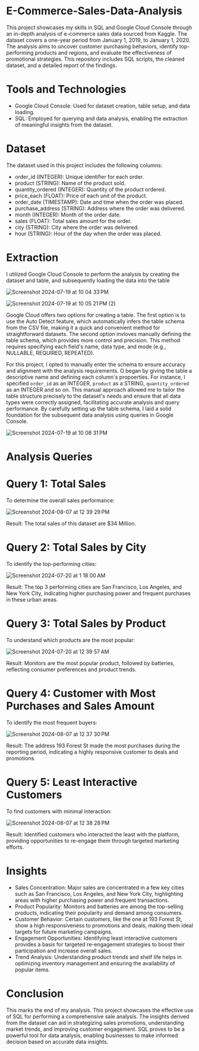 # E-Commerce-Sales-Data-Analysis
This project showcases my skills in SQL and Google Cloud Console through an in-depth analysis of e-commerce sales data sourced from Kaggle. The dataset covers a one-year period from January 1, 2019, to January 1, 2020. The analysis aims to uncover customer purchasing behaviors, identify top-performing products and regions, and evaluate the effectiveness of promotional strategies. This repository includes SQL scripts, the cleaned dataset, and a detailed report of the findings.

# Tools and Technologies
* Google Cloud Console: Used for dataset creation, table setup, and data loading.
* SQL: Employed for querying and data analysis, enabling the extraction of meaningful insights from the dataset.

# Dataset
The dataset used in this project includes the following columns:

* order_id (INTEGER): Unique identifier for each order.
* product (STRING): Name of the product sold.
* quantity_ordered (INTEGER): Quantity of the product ordered.
* price_each (FLOAT): Price of each unit of the product.
* order_date (TIMESTAMP): Date and time when the order was placed.
* purchase_address (STRING): Address where the order was delivered.
* month (INTEGER): Month of the order date.
* sales (FLOAT): Total sales amount for the order.
* city (STRING): City where the order was delivered.
* hour (STRING): Hour of the day when the order was placed.

# Extraction
I utilized Google Cloud Console to perform the analysis by creating the dataset and table, and subsequently loading the data into the table

![Screenshot 2024-07-19 at 10 04 33 PM](https://github.com/user-attachments/assets/b9165646-8c5e-4d23-8ef2-b6ce49489e68)

![Screenshot 2024-07-19 at 10 05 21 PM (2)](https://github.com/user-attachments/assets/50ca0b8e-c4b9-49c3-b779-01e5a60fafd2)

Google Cloud offers two options for creating a table. The first option  is to use the Auto Detect feature, which automatically infers the table schema from the CSV file, making it a quick and convenient method for straightforward datasets. The second option invloves manually defining the table schema, which provides more control and precision. This method requires specifying each field's name, data type, and mode (e.g., NULLABLE, REQUIRED, REPEATED).

For this project, I opted to manually enter the schema to ensure accuracy and alignment with the analysis requirements. O began by giving the table a descriptive name and defining each column's propoerties. For instance, I specified `order_id` as an INTEGER, `product` as a STRING, `quantity_ordered` as an INTEGER and so on. This manual approach allowed me to tailor the table structure precisely to the dataset's needs and ensure that all data types were correctly assigned, facilitating accurate analysis and query performance. By carefully setting up the table schema, I laid a solid foundation for the subsequent data analysis using queries in Google Console.

![Screenshot 2024-07-19 at 10 08 31 PM](https://github.com/user-attachments/assets/acb24cd4-ad8d-4572-abd6-79e352776934)

# Analysis Queries
# Query 1: Total Sales
To determine the overall sales performance:

![Screenshot 2024-08-07 at 12 39 29 PM](https://github.com/user-attachments/assets/308d1473-a87b-4dd0-8a2e-5adf20ee538c)

Result: The total sales of this dataset are $34 Million.

# Query 2: Total Sales by City
To identify the top-performing cities:

![Screenshot 2024-07-20 at 1 18 00 AM](https://github.com/user-attachments/assets/9899637a-05fb-4ac0-80d4-0da2339e09a4)

Result: The top 3 performing cities are San Francisco, Los Angeles, and New York City, indicating higher purchasing power and frequent purchases in these urban areas.

# Query 3: Total Sales by Product
To understand which products are the most popular:

![Screenshot 2024-07-20 at 12 39 57 AM](https://github.com/user-attachments/assets/c43c11b0-c742-427a-8801-7562247744b9)

Result: Monitors are the most popular product, followed by batteries, reflecting consumer preferences and product trends.

# Query 4: Customer with Most Purchases and Sales Amount
To identify the most frequent buyers:

![Screenshot 2024-08-07 at 12 37 30 PM](https://github.com/user-attachments/assets/91c5079f-dfdc-4227-92f6-646e29e4df03)

Result: The address 193 Forest St made the most purchases during the reporting period, indicating a highly responsive customer to deals and promotions.

# Query 5: Least Interactive Customers
To find customers with minimal interaction:

![Screenshot 2024-08-07 at 12 38 28 PM](https://github.com/user-attachments/assets/db434031-ec64-4a03-b508-d21998601fc2)

Result: Identified customers who interacted the least with the platform, providing opportunities to re-engage them through targeted marketing efforts.

# Insights
* Sales Concentration: Major sales are concentrated in a few key cities such as San Francisco, Los Angeles, and New York City, highlighting areas with higher purchasing power and frequent transactions.
* Product Popularity: Monitors and batteries are among the top-selling products, indicating their popularity and demand among consumers.
* Customer Behavior: Certain customers, like the one at 193 Forest St, show a high responsiveness to promotions and deals, making them ideal targets for future marketing campaigns.
* Engagement Opportunities: Identifying least interactive customers provides a basis for targeted re-engagement strategies to boost their participation and increase overall sales.
* Trend Analysis: Understanding product trends and shelf life helps in optimizing inventory management and ensuring the availability of popular items.
  
# Conclusion
This marks the end of my analysis. This project showcases the effective use of SQL for performing a comprehensive sale analysis. The insights derived from the dataset can aid in strategizing sales promotions, understanding market trends, and improving customer engagement. SQL proves to be a powerful tool for data analysis, enabling businesses to make informed decision based on accurate data insights.
